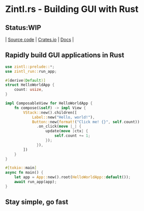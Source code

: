 # Zintl.rs - Building GUI with Rust

## Status:WIP

| [Source code](https://github.com/CanvasPads/Zintl) | [Crates.io](https://crates.io/crates/zintl) | [Docs](https://docs.rs/zintl/latest/zintl) |

## Rapidly build GUI applications in Rust

```rs
use zintl::prelude::*;
use zintl_run::run_app;

#[derive(Default)]
struct HelloWorldApp {
    count: usize,
}

impl ComposableView for HelloWorldApp {
    fn compose(&self) -> impl View {
        VStack::new().children([
            Label::new("Hello, world!"),
            Button::new(format!("Click me! {}", self.count))
              .on_click(move |_| {
                  update(move |ctx| {
                      self.count += 1;
                  });
              }),
        ])
    }
}

#[tokio::main]
async fn main() {
    let app = App::new().root(HelloWorldApp::default());
    await run_app(app);
}
```

## Stay simple, go fast
